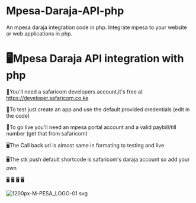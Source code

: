 # Mpesa-Daraja-API-php
An mpesa daraja integration code  in php. Integrate mpesa to your website or web applications in php.

# 🖥️Mpesa Daraja API integration with php

🔰You'll need  a safaricom developers account,it's free at https://developer.safaricom.co.ke

🔰To test just create an app and use the default provided credentials (edit in the code)

🔰To go live you'll need an mpesa portal account and a valid paybill/till number (get that from safaricom)

🖥The Call back url is almost same in formating to testing and live

🖥The stk push default shortcode is safaricom's daraja account so add your own

🖥️
🖥️
🖥️
🖥️

![1200px-M-PESA_LOGO-01 svg](https://user-images.githubusercontent.com/97826144/179348147-5d51b2af-8e76-4f8e-858e-4d37420b59b8.png)
